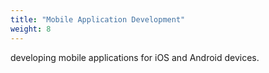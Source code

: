 ```yaml
---
title: "Mobile Application Development"
weight: 8
---
```

developing mobile applications for iOS and Android devices.